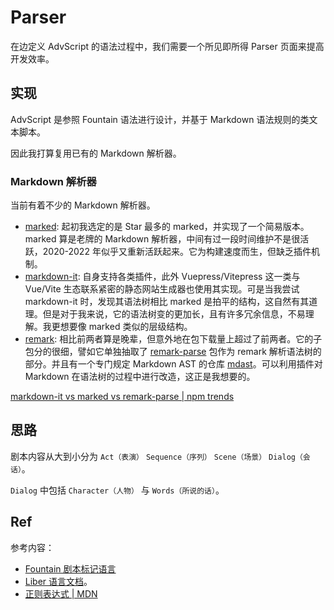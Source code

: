 # Parser

在边定义 AdvScript 的语法过程中，我们需要一个所见即所得 Parser 页面来提高开发效率。

## 实现

AdvScript 是参照 Fountain 语法进行设计，并基于 Markdown 语法规则的类文本脚本。

因此我打算复用已有的 Markdown 解析器。

### Markdown 解析器

当前有着不少的 Markdown 解析器。

- [marked](https://github.com/markedjs/marked): 起初我选定的是 Star 最多的 marked，并实现了一个简易版本。marked 算是老牌的 Markdown 解析器，中间有过一段时间维护不是很活跃，2020-2022 年似乎又重新活跃起来。它为构建速度而生，但缺乏插件机制。
- [markdown-it](https://github.com/markdown-it/markdown-it): 自身支持各类插件，此外 Vuepress/Vitepress 这一类与 Vue/Vite 生态联系紧密的静态网站生成器也使用其实现。可是当我尝试 markdown-it 时，发现其语法树相比 marked 是拍平的结构，这自然有其道理。但是对于我来说，它的语法树变的更加长，且有许多冗余信息，不易理解。我更想要像 marked 类似的层级结构。
- [remark](https://github.com/remarkjs/remark): 相比前两者算是晚辈，但意外地在包下载量上超过了前两者。它的子包分的很细，譬如它单独抽取了 [remark-parse](https://github.com/remarkjs/remark/tree/main/packages/remark-parse) 包作为 remark 解析语法树的部分。并且有一个专门规定 Markdown AST 的仓库 [mdast](https://github.com/syntax-tree/mdast)。可以利用插件对 Markdown 在语法树的过程中进行改造，这正是我想要的。

[markdown-it vs marked vs remark-parse | npm trends](https://www.npmtrends.com/markdown-it-vs-marked-vs-remark-parse)

## 思路

剧本内容从大到小分为 `Act（表演）` `Sequence（序列）` `Scene（场景）` `Dialog（会话）`。

`Dialog` 中包括 `Character（人物）` 与 `Words（所说的话）`。

## Ref

参考内容：

- [Fountain 剧本标记语言](https://fountain.advjs.org/)
- [Liber 语言文档](https://doc.librian.net/site/%E9%80%B2%E9%9A%8E/Liber%E8%AA%9E%E8%A8%80%E6%96%87%E6%AA%94.html)。
- [正则表达式 | MDN](https://developer.mozilla.org/zh-CN/docs/Web/JavaScript/Guide/Regular_Expressions)
